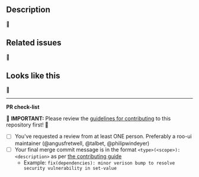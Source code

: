 ## Description

<!-- Add a short description of your changes here please -->

💁‍

## Related issues

<!-- Closes https://github.com/hooroo/roo-ui/issues/[issue-number] -->

💪

## Looks like this

<!-- Insert GIF and/or screenshot(s) here -->

🤨

---

**PR check-list**

🚨 **IMPORTANT:** Please review the [guidelines for contributing](./CONTRIBUTING.md) to this repository first! 👀

- [ ] You've requested a review from at least ONE person. Preferably a roo-ui maintainer (@angusfretwell, @talbet, @philipwindeyer)
- [ ] Your final merge commit message is in the format `<type>(<scope>): <description>` as per [the contributing guide](https://github.com/hooroo/roo-ui/blob/master/.github/CONTRIBUTING.md#commit-naming)
  - Example: `fix(dependencies): minor verison bump to resolve security vulnerability in set-value`
